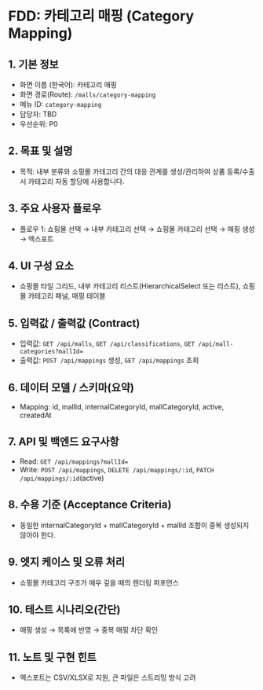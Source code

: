 # FDD: 카테고리 매핑 (Category Mapping)

## 1. 기본 정보
- 화면 이름 (한국어): 카테고리 매핑
- 화면 경로(Route): `/malls/category-mapping`
- 메뉴 ID: `category-mapping`
- 담당자: TBD
- 우선순위: P0

## 2. 목표 및 설명
- 목적: 내부 분류와 쇼핑몰 카테고리 간의 대응 관계를 생성/관리하여 상품 등록/수출 시 카테고리 자동 할당에 사용합니다.

## 3. 주요 사용자 플로우
- 플로우 1: 쇼핑몰 선택 → 내부 카테고리 선택 → 쇼핑몰 카테고리 선택 → 매핑 생성 → 엑스포트

## 4. UI 구성 요소
- 쇼핑몰 타일 그리드, 내부 카테고리 리스트(HierarchicalSelect 또는 리스트), 쇼핑몰 카테고리 패널, 매핑 테이블

## 5. 입력값 / 출력값 (Contract)
- 입력값: `GET /api/malls`, `GET /api/classifications`, `GET /api/mall-categories?mallId=`
- 출력값: `POST /api/mappings` 생성, `GET /api/mappings` 조회

## 6. 데이터 모델 / 스키마(요약)
- Mapping: id, mallId, internalCategoryId, mallCategoryId, active, createdAt

## 7. API 및 백엔드 요구사항
- Read: `GET /api/mappings?mallId=`
- Write: `POST /api/mappings`, `DELETE /api/mappings/:id`, `PATCH /api/mappings/:id`(active)

## 8. 수용 기준 (Acceptance Criteria)
- 동일한 internalCategoryId + mallCategoryId + mallId 조합이 중복 생성되지 않아야 한다.

## 9. 엣지 케이스 및 오류 처리
- 쇼핑몰 카테고리 구조가 매우 깊을 때의 렌더링 퍼포먼스

## 10. 테스트 시나리오(간단)
- 매핑 생성 → 목록에 반영 → 중복 매핑 차단 확인

## 11. 노트 및 구현 힌트
- 엑스포트는 CSV/XLSX로 지원, 큰 파일은 스트리밍 방식 고려
